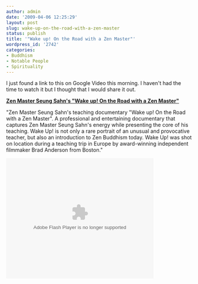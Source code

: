 ```yaml
---
author: admin
date: '2009-04-06 12:25:29'
layout: post
slug: wake-up-on-the-road-with-a-zen-master
status: publish
title: '"Wake up! On the Road with a Zen Master"'
wordpress_id: '2742'
categories:
- Buddhism
- Notable People
- Spirituality
---
```

I just found a link to this on Google Video this morning. I haven't had the time to watch it but I thought that I would share it out.

<strong><a href="http://video.google.com/videoplay?docid=-8508306087653444091">Zen Master Seung Sahn's "Wake up! On the Road with a Zen Master"</a></strong>

"Zen Master Seung Sahn's teaching documentary "Wake up! On the Road with a Zen Master". A professional and entertaining documentary that captures Zen Master Seung Sahn's energy while presenting the core of his teaching. Wake Up! is not only a rare portrait of an unusual and provocative teacher, but also an introduction to Zen Buddhism today. Wake Up! was shot on location during a teaching trip in Europe by award-winning independent filmmaker Brad Anderson from Boston."

<lj-embed><embed id="VideoPlayback" src="http://video.google.com/googleplayer.swf?docid=-8508306087653444091&hl=en&fs=true" style="width:400px;height:326px" allowFullScreen="true" allowScriptAccess="always" type="application/x-shockwave-flash"> </embed></lj-embed>
